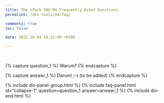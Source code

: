 ```yaml
---
title: The xPack GNU M4 Frequently Asked Questions
permalink: /dev-tools/m4/faq/

comments: true
toc: false

date: 2022-10-04 10:32:00 +0300

---
```


<br/>

{% capture question_1 %}
Warum?
{% endcapture %}

{% capture answer_1 %}
Darum! ;-) (to be added)
{% endcapture %}

{% include div-panel-group.html %}
{% include faq-panel.html id="collapse-1" question=question_1 answer=answer_1 %}
{% include div-end.html %}
